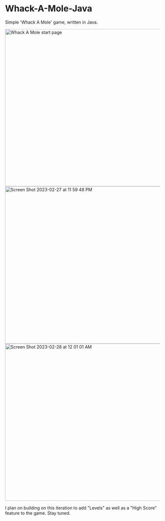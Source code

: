 # Whack-A-Mole-Java
Simple 'Whack A Mole' game, written in Java. 


<img width="512" alt="Whack A Mole start page" src="https://user-images.githubusercontent.com/75957659/221758078-d3fcd631-056c-4e93-81a2-a81b07eb98fe.png"> 

<img width="512" alt="Screen Shot 2023-02-27 at 11 59 48 PM" src="https://user-images.githubusercontent.com/75957659/221758411-a282e91d-8958-459a-9af5-2c5c5ccb941d.png">

<img width="512" alt="Screen Shot 2023-02-28 at 12 01 01 AM" src="https://user-images.githubusercontent.com/75957659/221758605-84925547-cc25-4550-a4f3-cedb57190490.png">


I plan on building on this iteration to add "Levels" as well as a "High Score" feature to the game. Stay tuned.
